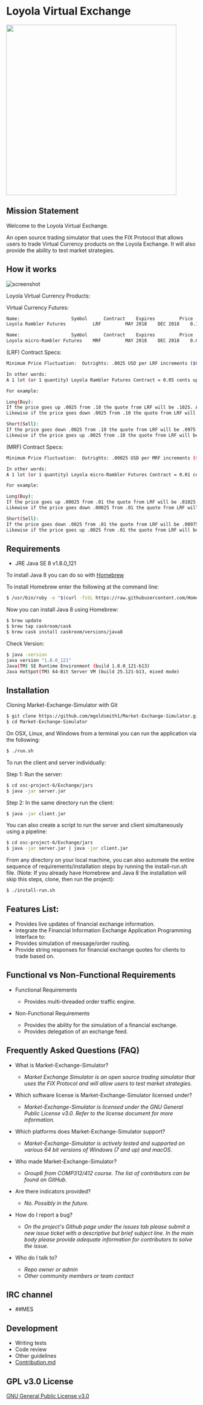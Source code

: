 # Loyola Virtual Exchange #
<img src="https://user-images.githubusercontent.com/35674633/37799728-99235646-2dee-11e8-975b-588a411163fd.png" width="450">

##  Mission Statement ##

Welcome to the Loyola Virtual Exchange.

An open source trading simulator that uses the FIX Protocol that allows users to trade Virtual Currency products on the Loyola Exchange. It will also provide the ability to test market strategies.

## How it works ## 
![screenshot](https://user-images.githubusercontent.com/25426180/37797273-5e4d6b58-2de7-11e8-96e6-d7263c65271e.png)

Loyola Virtual Currency Products:

Virtual Currency Futures:
```bash
Name:			        Symbol	    Contract	Expires	        Price	Change
Loyola Rambler Futures	        LRF         MAY 2018	DEC 2018	0.10	+0.0000000

Name:			        Symbol	    Contract	Expires	        Price	Change
Loyola micro-Rambler Futures	MRF         MAY 2018	DEC 2018	0.01	+0.0000000
```
(LRF) Contract Specs:
```bash
Minimum Price Fluctuation:	Outrights: .0025 USD per LRF increments ($0.05 USD).

In other words: 
A 1 lot (or 1 quantity) Loyola Rambler Futures Contract = 0.05 cents up or down. 

For example: 

Long(Buy):
If the price goes up .0025 from .10 the quote from LRF will be .1025. At this point you can close at .1025 and make a 0.05 cent profit.
Likewise if the price goes down .0025 from .10 the quote from LRF will be .0975. At this point you can close at .0975 to make a 0.05 cent loss.

Short(Sell):
If the price goes down .0025 from .10 the quote from LRF will be .0975. At this point you can close at .0975 to make a 0.05 cent gain.
Likewise if the price goes up .0025 from .10 the quote from LRF will be .1025. At this point you can close at .1025 and make a 0.05 cent loss.
```

(MRF) Contract Specs:
```bash
Minimum Price Fluctuation:	Outrights: .00025 USD per MRF increments ($0.01 USD).

In other words: 
A 1 lot (or 1 quantity) Loyola micro-Rambler Futures Contract = 0.01 cents up or down. 

For example: 

Long(Buy):
If the price goes up .00025 from .01 the quote from LRF will be .01025. At this point you can close at .01025 and make a 0.01 cent profit.
Likewise if the price goes down .00025 from .01 the quote from LRF will be .00975. At this point you can close at .00975 to make a 0.01 cent loss.

Short(Sell):
If the price goes down .0025 from .01 the quote from LRF will be .00975. At this point you can close at .00975 to make a 0.01 cent gain.
Likewise if the price goes up .0025 from .01 the quote from LRF will be .01025. At this point you can close at .01025 and make a 0.01 cent loss.
```

## Requirements ## 

* JRE Java SE 8 v1.8.0_121

To install Java 8 you can do so with [Homebrew](https://brew.sh/)

To install Homebrew enter the following at the command line:
```bash
$ /usr/bin/ruby -e "$(curl -fsSL https://raw.githubusercontent.com/Homebrew/install/master/install)"
```
Now you can install Java 8 using Homebrew:
```bash
$ brew update
$ brew tap caskroom/cask
$ brew cask install caskroom/versions/java8
```
Check Version:
```bash
$ java -version
java version "1.8.0_121"
Java(TM) SE Runtime Environment (build 1.8.0_121-b13)
Java HotSpot(TM) 64-Bit Server VM (build 25.121-b13, mixed mode)
```

## Installation ##

Cloning Market-Exchange-Simulator with Git
```bash
$ git clone https://github.com/mgoldsmith1/Market-Exchange-Simulator.git
$ cd Market-Exchange-Simulator

```

On OSX, Linux, and Windows from a terminal you can run the application via the following:
```bash
$ ./run.sh
```
To run the client and server individually:

Step 1: Run the server:
```bash 
$ cd osc-project-6/Exchange/jars
$ java -jar server.jar
```
Step 2: In the same directory run the client:
```bash 
$ java -jar client.jar
```
You can also create a script to run the server and client simultaneously using a pipeline:
```bash 
$ cd osc-project-6/Exchange/jars
$ java -jar server.jar | java -jar client.jar
```
From any directory on your local machine, you can also automate the entire sequence of requirements/installation steps by running the install-run.sh file. (Note: If you already have Homebrew and Java 8 the installation will skip this steps, clone, then run the project):
```bash 
$ ./install-run.sh
```

## Features List: ##

* Provides live updates of financial exchange information.
* Integrate the Financial Information Exchange Application Programming Interface to:
* Provides simulation of message/order routing.
* Provide string responses for financial exchange quotes for clients to trade based on.

## Functional vs Non-Functional Requirements ##

* Functional Requirements
	- Provides multi-threaded order traffic engine.
		
* Non-Functional Requirements
	- Provides the ability for the simulation of a financial exchange.
	- Provides delegation of an exchange feed.

## Frequently Asked Questions (FAQ) ##
* What is Market-Exchange-Simulator?	
   - _Market Exchange Simulator is an open source trading simulator that uses the FIX Protocol and will allow users to test market strategies._

* Which software license is Market-Exchange-Simulator licensed under?	
   - _Market-Exchange-Simulator is licensed under the GNU General Public License v3.0. Refer to the license document for more information._

* Which platforms does Market-Exchange-Simulator support?	
   - _Market-Exchange-Simulator is actively tested and supported on various 64 bit versions of Windows (7 and up) and macOS._

* Who made Market-Exchange-Simulator? 	
   - _Group6 from COMP312/412 course. The list of contributors can be found on GitHub._

* Are there indicators provided?	
   - _No. Possibly in the future._

* How do I report a bug?	
   - _On the project's Github page under the issues tab please submit a new issue ticket with a descriptive but brief subject line. In the main body please provide adequate information for contributors to solve the issue._

* Who do I talk to? 
   - _Repo owner or admin_
   - _Other community members or team contact_


## IRC channel ##

* ##MES

## Development ##

* Writing tests
* Code review
* Other guidelines
* [Contribution.md](https://github.com/mgoldsmith1/Market-Exchange-Simulator/blob/master/osc-project-6/Contributions.md)

## GPL v3.0 License ##

[GNU General Public License v3.0](https://www.gnu.org/licenses/gpl-3.0.en.html)

